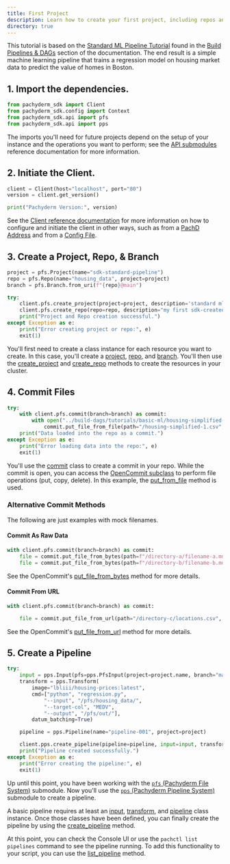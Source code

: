 ```yaml
---
title: First Project
description: Learn how to create your first project, including repos and branches, using the SDK.
directory: true 
---
```


This tutorial is based on the [Standard ML Pipeline Tutorial](/latest/build-dags/tutorials/basic-ml/) found in the [Build Pipelines & DAGs](/latest/build-dags) section of the documentation. The end result is a simple machine learning pipeline that trains a regression model on housing market data to predict the value of homes in Boston.


## 1. Import the dependencies.

```python
from pachyderm_sdk import Client 
from pachyderm_sdk.config import Context
from pachyderm_sdk.api import pfs
from pachyderm_sdk.api import pps 
```

The imports you'll need for future projects depend on the setup of your instance and the operations you want to perform; see the [API submodules](/sdk/api/) reference documentation for more information. 

## 2. Initiate the Client.

```python
client = Client(host="localhost", port="80")
version = client.get_version()

print("Pachyderm Version:", version)
```

See the [Client reference documentation](/sdk/#pachyderm_sdk.Client) for more information on how to configure and initiate the client in other ways, such as from a [PachD Address](/sdk/#pachyderm_sdk.Client.from_pachd_address) and from a [Config File](/sdk/#pachyderm_sdk.Client.from_config).

## 3. Create a Project, Repo, & Branch

```python
project = pfs.Project(name="sdk-standard-pipeline")
repo = pfs.Repo(name="housing_data", project=project)
branch = pfs.Branch.from_uri(f"{repo}@main")

try:
    client.pfs.create_project(project=project, description='standard ml pipeline via sdk')
    client.pfs.create_repo(repo=repo, description="my first sdk-created repo")
    print("Project and Repo creation successful.")
except Exception as e:
    print("Error creating project or repo:", e)
    exit(1)
```

You'll first need to create a class instance for each resource you want to create. In this case, you'll create a [project](/sdk/api/pfs/#pachyderm_sdk.api.pfs.Project), [repo](/sdk/api/pfs/#pachyderm_sdk.api.pfs.Repo), and [branch](/sdk/api/pfs/#pachyderm_sdk.api.pfs.Branch). You'll then use the [create_project](/sdk/api/pfs/#pachyderm_sdk.api.pfs.ApiStub.create_project) and [create_repo](/sdk/api/pfs/#pachyderm_sdk.api.pfs.ApiStub.create_repo) methods to create the resources in your cluster.

## 4. Commit Files 

```python
try:
    with client.pfs.commit(branch=branch) as commit:
        with open("../build-dags/tutorials/basic-ml/housing-simplified-1.csv", "rb") as source:
            commit.put_file_from_file(path="/housing-simplified-1.csv", file=source)
    print("Data loaded into the repo as a commit.")
except Exception as e:
    print("Error loading data into the repo:", e)
    exit(1)
```

You'll use the [commit](/sdk/api/pfs/#pachyderm_sdk.api.pfs.Commit) class to create a commit in your repo. While the commit is open, you can access the [OpenCommit subclass](/sdk/api/pfs/extension.html#pachyderm_sdk.api.pfs.extension.OpenCommit) to perform file operations (put, copy, delete).  In this example, the [put_from_file](/sdk/api/pfs/extension.html#pachyderm_sdk.api.pfs.extension.OpenCommit.put_file_from_file) method is used.

### Alternative Commit Methods

The following are just examples with mock filenames.

#### Commit As Raw Data 

```python
with client.pfs.commit(branch=branch) as commit:
    file = commit.put_file_from_bytes(path=f"/directory-a/filename-a.md", data=b"## raw data here \n this is a **markdown** sentence.")
    file = commit.put_file_from_bytes(path=f"/directory-b/filename-b.md", data=b"## raw data here \n this is a **markdown** sentence.")
```

See the OpenCommit's [put_file_from_bytes](/sdk/api/pfs/extension.html#pachyderm_sdk.api.pfs.extension.OpenCommit.put_file_from_bytes) method for more details.

#### Commit From URL 

```python
with client.pfs.commit(branch=branch) as commit:

    file = commit.put_file_from_url(path="/directory-c/locations.csv", url="https://edg.epa.gov/EPADataCommons/public/OA/EPA_SmartLocationDatabase_V3_Jan_2021_Final.csv")
```
See the OpenCommit's [put_file_from_url](/sdk/api/pfs/extension.html#pachyderm_sdk.api.pfs.extension.OpenCommit.put_file_from_url) method for more details.

## 5. Create a Pipeline

```python
try:
    input = pps.Input(pfs=pps.PfsInput(project=project.name, branch="main", repo=repo.name, glob="/*"))
    transform = pps.Transform(
        image="lbliii/housing-prices:latest", 
        cmd=["python", "regression.py",
            "--input", "/pfs/housing_data/",
            "--target-col", "MEDV",
            "--output", "/pfs/out/"],
        datum_batching=True)

    pipeline = pps.Pipeline(name="pipeline-001", project=project)

    client.pps.create_pipeline(pipeline=pipeline, input=input, transform=transform)
    print("Pipeline created successfully.")
except Exception as e:
    print("Error creating the pipeline:", e)
    exit(1)
```

Up until this point, you have been working with the [`pfs` (Pachyderm File System)](/sdk/api/pfs/) submodule. Now you'll use the [`pps` (Pachyderm Pipeline System)](/sdk/api/pps/) submodule to create a pipeline.

A  basic pipeline requires at least an [input](/sdk/api/pps/#pachyderm_sdk.api.pps.Input), [transform](/sdk/api/pps/#pachyderm_sdk.api.pps.Transform), and [pipeline](/sdk/api/pps/#pachyderm_sdk.api.pps.Pipeline) class instance. Once those classes have been defined, you can finally create the pipeline by using the [create_pipeline](/sdk/api/pps/#pachyderm_sdk.api.pps.ApiStub.create_pipeline) method.

At this point, you can check the Console UI or use the `pachctl list pipelines` command to see the pipeline running. To add this functionality to your script, you can use the [list_pipeline](/sdk/api/pps/#pachyderm_sdk.api.pps.ApiStub.list_pipeline) method.
